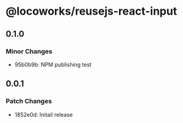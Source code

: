# @locoworks/reusejs-react-input

## 0.1.0

### Minor Changes

- 95b0b9b: NPM publishing test

## 0.0.1

### Patch Changes

- 1852e0d: Initail release
